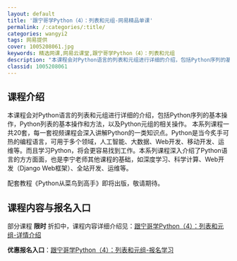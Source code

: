 ```yaml
---
layout: default
title: '跟宁哥学Python（4）：列表和元组-网易精品单课'
permalink: /:categories/:title/
categories: wangyi2
tags: 网易提供
cover: 1005208061.jpg
keywords: 精选网课,网易云课堂,跟宁哥学Python（4）：列表和元组
description: "本课程会对Python语言的列表和元组进行详细的介绍，包括Python序列的基本操作，Python列表的基本操作和方法，以及Python元组的相关操作。本系列课程一共20套，每一套视频课程会"
classid: 1005208061
---
```


## 课程介绍

本课程会对Python语言的列表和元组进行详细的介绍，包括Python序列的基本操作，Python列表的基本操作和方法，以及Python元组的相关操作。
本系列课程一共20套，每一套视频课程会深入讲解Python的一类知识点。Python是当今炙手可热的编程语言，可用于多个领域，人工智能、大数据、Web开发、移动开发、运维等。而且学习Python，将会更容易找到工作。本系列课程深入介绍了Python语言的方方面面，也是李宁老师其他课程的基础，如深度学习、科学计算、Web开发（Django Web框架）、全站开发、运维等。

配套教程《Python从菜鸟到高手》即将出版，敬请期待。

## 课程内容与报名入口

部分课程 **限时** 折扣中，课程内容详细介绍见：[跟宁哥学Python（4）：列表和元组-详情介绍](https://study.163.com/course/introduction/1005208061.htm?share=1&shareId=1025206652&utm_campaign=share&utm_medium=iphoneShare&utm_source=&utm_u=1025206652)

**优惠报名入口**：[跟宁哥学Python（4）：列表和元组-报名学习](https://study.163.com/course/introduction/1005208061.htm?share=1&shareId=1025206652&utm_campaign=share&utm_medium=iphoneShare&utm_source=&utm_u=1025206652)

